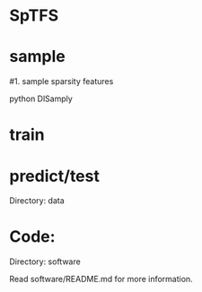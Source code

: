 # SpTFS

# sample

#1. sample sparsity features

python DlSamply

# train

# predict/test

Directory: data

# Code:

Directory: software

Read software/README.md for more information.

